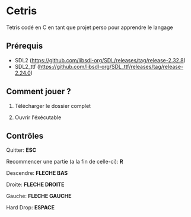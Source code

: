 # Cetris

Tetris codé en C en tant que projet perso pour apprendre le langage

## Prérequis
- SDL2 (https://github.com/libsdl-org/SDL/releases/tag/release-2.32.8)
- SDL2_ttf (https://github.com/libsdl-org/SDL_ttf/releases/tag/release-2.24.0)

## Comment jouer ?
1. Télécharger le dossier complet

2. Ouvrir l'éxécutable

## Contrôles
Quitter: **ESC**

Recommencer une partie (a la fin de celle-ci): **R**

Descendre: **FLECHE BAS**

Droite: **FLECHE DROITE**

Gauche: **FLECHE GAUCHE**

Hard Drop: **ESPACE**

